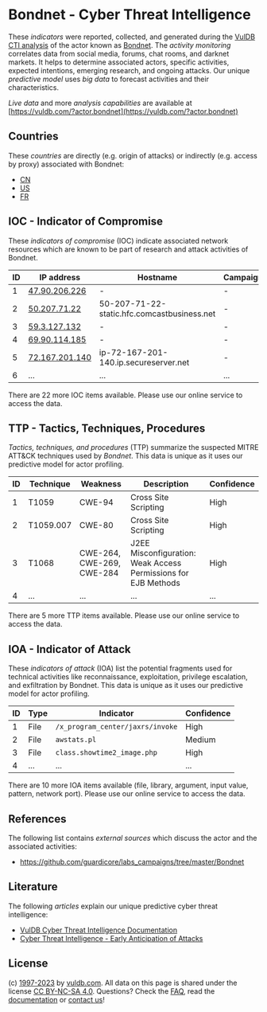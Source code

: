 # Bondnet - Cyber Threat Intelligence

These _indicators_ were reported, collected, and generated during the [VulDB CTI analysis](https://vuldb.com/?kb.cti) of the actor known as [Bondnet](https://vuldb.com/?actor.bondnet). The _activity monitoring_ correlates data from social media, forums, chat rooms, and darknet markets. It helps to determine associated actors, specific activities, expected intentions, emerging research, and ongoing attacks. Our unique _predictive model_ uses _big data_ to forecast activities and their characteristics.

_Live data_ and more _analysis capabilities_ are available at [https://vuldb.com/?actor.bondnet](https://vuldb.com/?actor.bondnet)

## Countries

These _countries_ are directly (e.g. origin of attacks) or indirectly (e.g. access by proxy) associated with Bondnet:

* [CN](https://vuldb.com/?country.cn)
* [US](https://vuldb.com/?country.us)
* [FR](https://vuldb.com/?country.fr)

## IOC - Indicator of Compromise

These _indicators of compromise_ (IOC) indicate associated network resources which are known to be part of research and attack activities of Bondnet.

ID | IP address | Hostname | Campaign | Confidence
-- | ---------- | -------- | -------- | ----------
1 | [47.90.206.226](https://vuldb.com/?ip.47.90.206.226) | - | - | High
2 | [50.207.71.22](https://vuldb.com/?ip.50.207.71.22) | 50-207-71-22-static.hfc.comcastbusiness.net | - | High
3 | [59.3.127.132](https://vuldb.com/?ip.59.3.127.132) | - | - | High
4 | [69.90.114.185](https://vuldb.com/?ip.69.90.114.185) | - | - | High
5 | [72.167.201.140](https://vuldb.com/?ip.72.167.201.140) | ip-72-167-201-140.ip.secureserver.net | - | High
6 | ... | ... | ... | ...

There are 22 more IOC items available. Please use our online service to access the data.

## TTP - Tactics, Techniques, Procedures

_Tactics, techniques, and procedures_ (TTP) summarize the suspected MITRE ATT&CK techniques used by _Bondnet_. This data is unique as it uses our predictive model for actor profiling.

ID | Technique | Weakness | Description | Confidence
-- | --------- | -------- | ----------- | ----------
1 | T1059 | CWE-94 | Cross Site Scripting | High
2 | T1059.007 | CWE-80 | Cross Site Scripting | High
3 | T1068 | CWE-264, CWE-269, CWE-284 | J2EE Misconfiguration: Weak Access Permissions for EJB Methods | High
4 | ... | ... | ... | ...

There are 5 more TTP items available. Please use our online service to access the data.

## IOA - Indicator of Attack

These _indicators of attack_ (IOA) list the potential fragments used for technical activities like reconnaissance, exploitation, privilege escalation, and exfiltration by Bondnet. This data is unique as it uses our predictive model for actor profiling.

ID | Type | Indicator | Confidence
-- | ---- | --------- | ----------
1 | File | `/x_program_center/jaxrs/invoke` | High
2 | File | `awstats.pl` | Medium
3 | File | `class.showtime2_image.php` | High
4 | ... | ... | ...

There are 10 more IOA items available (file, library, argument, input value, pattern, network port). Please use our online service to access the data.

## References

The following list contains _external sources_ which discuss the actor and the associated activities:

* https://github.com/guardicore/labs_campaigns/tree/master/Bondnet

## Literature

The following _articles_ explain our unique predictive cyber threat intelligence:

* [VulDB Cyber Threat Intelligence Documentation](https://vuldb.com/?kb.cti)
* [Cyber Threat Intelligence - Early Anticipation of Attacks](https://www.scip.ch/en/?labs.20201022)

## License

(c) [1997-2023](https://vuldb.com/?kb.changelog) by [vuldb.com](https://vuldb.com/?kb.about). All data on this page is shared under the license [CC BY-NC-SA 4.0](https://creativecommons.org/licenses/by-nc-sa/4.0/). Questions? Check the [FAQ](https://vuldb.com/?kb.faq), read the [documentation](https://vuldb.com/?kb) or [contact us](https://vuldb.com/?contact)!
